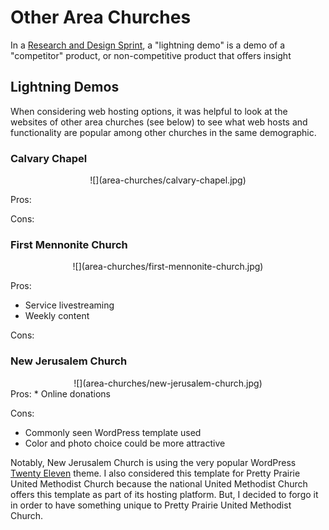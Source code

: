# Other Area Churches

In a [Research and Design Sprint](research_and_design_sprint.md), a "lightning demo" is a demo of a "competitor" product, or non-competitive product that offers insight

## Lightning Demos

When considering web hosting options, it was helpful to look at the websites of other area churches (see below) to see what web hosts and functionality are popular among other churches in the same demographic. 

### Calvary Chapel

<center>
![](area-churches/calvary-chapel.jpg)
</center>

Pros:

Cons: 

### First Mennonite Church

<center>
![](area-churches/first-mennonite-church.jpg)
</center>

Pros:
* Service livestreaming
* Weekly content

Cons: 

### New Jerusalem Church

<center>
![](area-churches/new-jerusalem-church.jpg)
</center>
Pros:
* Online donations

Cons: 
* Commonly seen WordPress template used
* Color and photo choice could be more attractive
 
Notably, New Jerusalem Church is using the very popular WordPress [Twenty Eleven](https://wordpress.org/themes/twentyeleven) theme. I also considered this template for Pretty Prairie United Methodist Church because the national United Methodist Church offers this template as part of its hosting platform. But, I decided to forgo it in order to have something unique to Pretty Prairie United Methodist Church. 
